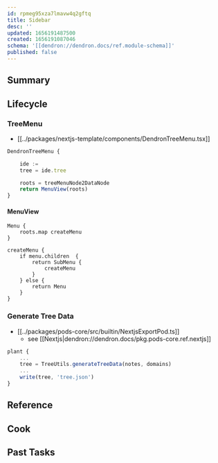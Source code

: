 ```yaml
---
id: rpmeg95xza7lmavw4q2gftq
title: Sidebar
desc: ''
updated: 1656191487500
created: 1656191087046
schema: '[[dendron://dendron.docs/ref.module-schema]]'
published: false
---
```


## Summary

## Lifecycle

### TreeMenu
- [[../packages/nextjs-template/components/DendronTreeMenu.tsx]]
```ts
DendronTreeMenu {

    ide :=
    tree = ide.tree

    roots = treeMenuNode2DataNode
    return MenuView(roots)
}
```
#### MenuView

```tsx
Menu {
    roots.map createMenu
}

createMenu {
    if menu.children  {
        return SubMenu {
            createMenu
        }
    } else {
        return Menu
    }
}
```

### Generate Tree Data
- [[../packages/pods-core/src/builtin/NextjsExportPod.ts]]
    - see [[Nextjs|dendron://dendron.docs/pkg.pods-core.ref.nextjs]]
```ts
plant {
    ...
    tree = TreeUtils.generateTreeData(notes, domains)
    ...
    write(tree, 'tree.json')
}
```

## Reference

## Cook

## Past Tasks
